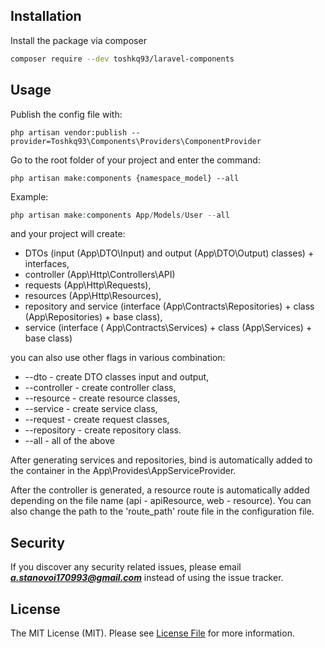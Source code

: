##  Installation

Install the package via composer

```bash
composer require --dev toshkq93/laravel-components
```
## Usage

Publish the config file with:
```
php artisan vendor:publish --provider=Toshkq93\Components\Providers\ComponentProvider
```

Go to the root folder of your project and enter the command:
```
php artisan make:components {namespace_model} --all
```
Example:
```php
php artisan make:components App/Models/User --all
```

and your project will create:
- DTOs (input (App\DTO\Input) and output (App\DTO\Output) classes) + interfaces,
- controller (App\Http\Controllers\API)
- requests (App\Http\Requests),
- resources (App\Http\Resources),
- repository and service (interface (App\Contracts\Repositories) + class (App\Repositories) + base class),
- service (interface ( App\Contracts\Services) + class (App\Services) + base class)

you can also use other flags in various combination:
- --dto - create DTO classes input and output,
- --controller - create controller class,
- --resource - create resource classes,
- --service - create service class,
- --request - create request classes,
- --repository - create repository class.
- --all - all of the above


After generating services and repositories, bind is automatically added to the container in the App\Provides\AppServiceProvider.

After the controller is generated, a resource route is automatically added depending on the file name (api - apiResource, web - resource). You can also change the path to the 'route_path' route file in the configuration file.


## Security

If you discover any security related issues, please email ***a.stanovoi170993@gmail.com*** instead of using the issue tracker.

## License

The MIT License (MIT). Please see [License File](LICENSE.md) for more information.
